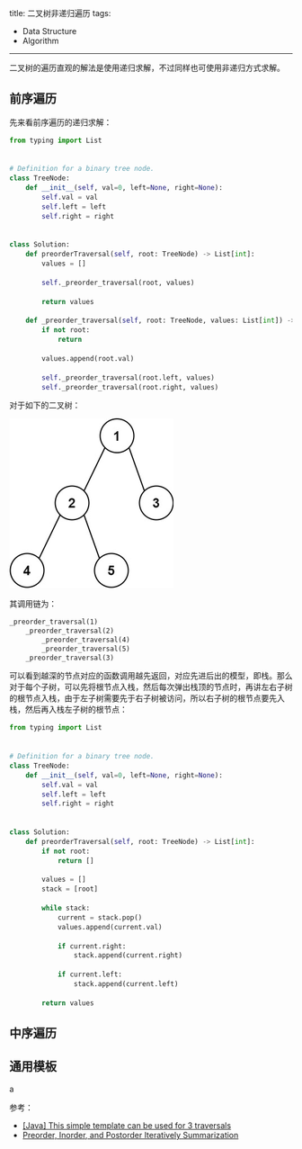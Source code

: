 title: 二叉树非递归遍历
tags:
- Data Structure
- Algorithm
---

二叉树的遍历直观的解法是使用递归求解，不过同样也可使用非递归方式求解。

## 前序遍历
先来看前序遍历的递归求解：

```py
from typing import List


# Definition for a binary tree node.
class TreeNode:
    def __init__(self, val=0, left=None, right=None):
        self.val = val
        self.left = left
        self.right = right


class Solution:
    def preorderTraversal(self, root: TreeNode) -> List[int]:
        values = []

        self._preorder_traversal(root, values)

        return values

    def _preorder_traversal(self, root: TreeNode, values: List[int]) -> None:
        if not root:
            return

        values.append(root.val)

        self._preorder_traversal(root.left, values)
        self._preorder_traversal(root.right, values)
```

对于如下的二叉树：

![alt](/images/binary-tree.jpg)

其调用链为：

```
_preorder_traversal(1)
    _preorder_traversal(2)
        _preorder_traversal(4)
        _preorder_traversal(5)
    _preorder_traversal(3)
```

可以看到越深的节点对应的函数调用越先返回，对应先进后出的模型，即栈。那么对于每个子树，可以先将根节点入栈，然后每次弹出栈顶的节点时，再讲左右子树的根节点入栈，由于左子树需要先于右子树被访问，所以右子树的根节点要先入栈，然后再入栈左子树的根节点：

```py
from typing import List


# Definition for a binary tree node.
class TreeNode:
    def __init__(self, val=0, left=None, right=None):
        self.val = val
        self.left = left
        self.right = right


class Solution:
    def preorderTraversal(self, root: TreeNode) -> List[int]:
        if not root:
            return []

        values = []
        stack = [root]

        while stack:
            current = stack.pop()
            values.append(current.val)

            if current.right:
                stack.append(current.right)

            if current.left:
                stack.append(current.left)

        return values
```

## 中序遍历

## 通用模板
a

参考：

- [[Java] This simple template can be used for 3 traversals](https://leetcode.com/problems/binary-tree-preorder-traversal/discuss/1736072/Java-This-simple-template-can-be-used-for-3-traversals)
- [Preorder, Inorder, and Postorder Iteratively Summarization](https://leetcode.com/problems/binary-tree-postorder-traversal/discuss/45551/Preorder-Inorder-and-Postorder-Iteratively-Summarization)
